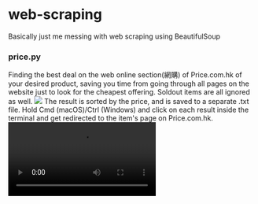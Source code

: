 # web-scraping
 
Basically just me messing with web scraping using BeautifulSoup
### price.py
Finding the best deal on the web online section(網購) of Price.com.hk of your desired product, saving you time from going through all pages on the website just to look for the cheapest offering. Soldout items are all ignored as well.
![](https://i.imgur.com/qPT9HA6.png)
The result is sorted by the price, and is saved to a separate .txt file. Hold Cmd (macOS)/Ctrl (Windows) and click on each result inside the terminal and get redirected to the item's page on Price.com.hk.
![](https://i.imgur.com/tojUuLF.mp4)